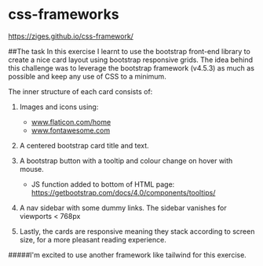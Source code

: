 # css-frameworks
https://ziges.github.io/css-framework/

##The task
In this exercise I learnt to use the bootstrap front-end library to create a nice card layout using bootstrap responsive grids. 
The idea behind this challenge was to leverage the bootstrap framework (v4.5.3) as much as possible and keep any use of CSS to a minimum.

The inner structure of each card consists of:
 
1. Images and icons using:
    * www.flaticon.com/home 
    * www.fontawesome.com
    
2. A centered bootstrap card title and text.

3. A bootstrap button with a tooltip and colour change on hover with mouse.
    * JS function added to bottom of HTML page: https://getbootstrap.com/docs/4.0/components/tooltips/
    
4. A nav sidebar with some dummy links. The sidebar vanishes for viewports < 768px 

5. Lastly, the cards are responsive meaning they stack according to screen size, for a more pleasant reading experience. 

#####I'm excited to use another framework like tailwind for this exercise. 

